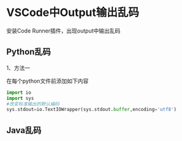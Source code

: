# VSCode中Output输出乱码

安装Code Runner插件，出现output中输出乱码

## Python乱码

1、方法一

在每个python文件前添加如下内容

```python
import io
import sys
#改变标准输出的默认编码
sys.stdout=io.TextIOWrapper(sys.stdout.buffer,encoding='utf8')
```



## Java乱码